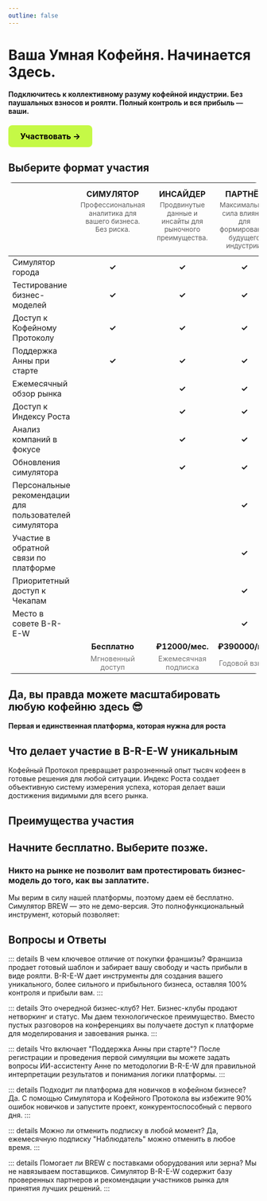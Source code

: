 ```yaml
---
outline: false
---
```


# Ваша Умная Кофейня. Начинается Здесь.

**Подключитесь к коллективному разуму кофейной индустрии. Без паушальных взносов и роялти. Полный контроль и вся прибыль — ваши.**

<div class="start-button-container">
  <a href="/radar/overview" class="btn btn-primary"  rel="noopener noreferrer">Участвовать →</a>
</div>

## Выберите формат участия

<table style="width: 100%; table-layout: fixed; border-radius: 8px; overflow: hidden; border: 2px solid var(--vp-c-divider); border-collapse: collapse;">
  <thead>
    <tr style="background-color: var(--vp-c-bg-soft);">
      <th></th>
      <th style="text-align: center; vertical-align: top; padding: 12px; width: 130px; border-bottom: 2px solid var(--vp-c-divider);">
        <span style="text-transform: uppercase; color: var(--vp-c-text-1);">Симулятор</span>
        <span style="display: block; margin-top: 4px; font-size: 0.85em; font-weight: normal; opacity: 0.7; text-transform: none; line-height: 1.2;">Профессиональная аналитика для вашего бизнеса. Без риска.</span>
      </th>
      <th style="text-align: center; vertical-align: top; padding: 12px; width: 130px; border-bottom: 2px solid var(--vp-c-divider);">
        <span style="text-transform: uppercase; color: var(--vp-c-text-1);">Инсайдер</span>
        <span style="display: block; margin-top: 4px; font-size: 0.85em; font-weight: normal; opacity: 0.7; text-transform: none; line-height: 1.2;">Продвинутые данные и инсайты для рыночного преимущества.</span>
      </th>
      <th style="text-align: center; vertical-align: top; padding: 12px; width: 130px; border-bottom: 2px solid var(--vp-c-divider);">
        <span style="text-transform: uppercase; color: var(--vp-c-text-1);">Партнёр</span>
        <span style="display: block; margin-top: 4px; font-size: 0.85em; font-weight: normal; opacity: 0.7; text-transform: none; line-height: 1.2;">Максимальная сила влияния для формирования будущего индустрии.</span>
      </th>
    </tr>
  </thead>
  <tbody>
    <tr style="background-color: var(--vp-c-bg);">
      <td>Симулятор города</td>
      <td style="text-align: center; color: var(--vp-c-brand-2); font-weight: bold;">✓</td>
      <td style="text-align: center; color: var(--vp-c-brand-2); font-weight: bold;">✓</td>
      <td style="text-align: center; color: var(--vp-c-brand-2); font-weight: bold;">✓</td>
    </tr>
    <tr style="background-color: var(--vp-c-bg);">
      <td>Тестирование бизнес-моделей</td>
      <td style="text-align: center; color: var(--vp-c-brand-2); font-weight: bold;">✓</td>
      <td style="text-align: center; color: var(--vp-c-brand-2); font-weight: bold;">✓</td>
      <td style="text-align: center; color: var(--vp-c-brand-2); font-weight: bold;">✓</td>
    </tr>
    <tr style="background-color: var(--vp-c-bg);">
      <td>Доступ к Кофейному Протоколу</td>
      <td style="text-align: center; color: var(--vp-c-brand-2); font-weight: bold;">✓</td>
      <td style="text-align: center; color: var(--vp-c-brand-2); font-weight: bold;">✓</td>
      <td style="text-align: center; color: var(--vp-c-brand-2); font-weight: bold;">✓</td>
    </tr>
    <tr style="background-color: var(--vp-c-bg);">
      <td>Поддержка Анны при старте</td>
      <td style="text-align: center; color: var(--vp-c-brand-2); font-weight: bold;">✓</td>
      <td style="text-align: center; color: var(--vp-c-brand-2); font-weight: bold;">✓</td>
      <td style="text-align: center; color: var(--vp-c-brand-2); font-weight: bold;">✓</td>
    </tr>
    <tr style="background-color: var(--vp-c-bg);">
      <td>Ежемесячный обзор рынка</td>
      <td style="text-align: center;"></td>
      <td style="text-align: center; color: var(--vp-c-brand-2); font-weight: bold;">✓</td>
      <td style="text-align: center; color: var(--vp-c-brand-2); font-weight: bold;">✓</td>
    </tr>
    <tr style="background-color: var(--vp-c-bg);">
      <td>Доступ к Индексу Роста</td>
      <td style="text-align: center;"></td>
      <td style="text-align: center; color: var(--vp-c-brand-2); font-weight: bold;">✓</td>
      <td style="text-align: center; color: var(--vp-c-brand-2); font-weight: bold;">✓</td>
    </tr>
    <tr style="background-color: var(--vp-c-bg);">
      <td>Анализ компаний в фокусе</td>
      <td style="text-align: center;"></td>
      <td style="text-align: center; color: var(--vp-c-brand-2); font-weight: bold;">✓</td>
      <td style="text-align: center; color: var(--vp-c-brand-2); font-weight: bold;">✓</td>
    </tr>
    <tr style="background-color: var(--vp-c-bg);">
      <td>Обновления симулятора</td>
      <td style="text-align: center;"></td>
      <td style="text-align: center; color: var(--vp-c-brand-2); font-weight: bold;">✓</td>
      <td style="text-align: center; color: var(--vp-c-brand-2); font-weight: bold;">✓</td>
    </tr>
    <tr style="background-color: var(--vp-c-bg);">
      <td>Персональные рекомендации для пользователей симулятора</td>
      <td style="text-align: center;"></td>
      <td style="text-align: center;"></td>
      <td style="text-align: center; color: var(--vp-c-brand-2); font-weight: bold;">✓</td>
    </tr>
    <tr style="background-color: var(--vp-c-bg);">
      <td>Участие в обратной связи по платформе</td>
      <td style="text-align: center;"></td>
      <td style="text-align: center;"></td>
      <td style="text-align: center; color: var(--vp-c-brand-2); font-weight: bold;">✓</td>
    </tr>
    <tr style="background-color: var(--vp-c-bg);">
      <td>Приоритетный доступ к Чекапам</td>
      <td style="text-align: center;"></td>
      <td style="text-align: center;"></td>
      <td style="text-align: center; color: var(--vp-c-brand-2); font-weight: bold;">✓</td>
    </tr>
    <tr style="background-color: var(--vp-c-bg);">
      <td>Место в совете B-R-E-W</td>
      <td style="text-align: center;"></td>
      <td style="text-align: center;"></td>
      <td style="text-align: center; color: var(--vp-c-brand-2); font-weight: bold;">✓</td>
    </tr>
    <tr style="background-color: var(--vp-c-bg-soft);">
      <td></td>
      <td style="text-align: center; white-space: nowrap;"><strong>Бесплатно</strong></td>
      <td style="text-align: center; white-space: nowrap;"><strong>₽12000/мес.</strong></td>
      <td style="text-align: center; white-space: nowrap;"><strong>₽390000/год</strong></td>
    </tr>
    <tr style="background-color: var(--vp-c-bg);">
      <td></td>
      <td style="text-align: center; font-size: 0.9em; opacity: 0.6;">Мгновенный доступ</td>
      <td style="text-align: center; font-size: 0.9em; opacity: 0.6;">Ежемесячная подписка</td>
      <td style="text-align: center; font-size: 0.9em; opacity: 0.6;">Годовой взнос</td>
    </tr>
  </tbody>
</table>


## Да, вы правда можете масштабировать любую кофейню здесь 😎

**Первая и единственная платформа, которая нужна для роста**

<FeaturesGrid />
  

## Что делает участие в B-R-E-W уникальным

Кофейный Протокол превращает разрозненный опыт тысяч кофеен в готовые решения для любой ситуации. Индекс Роста создает объективную систему измерения успеха, которая делает ваши достижения видимыми для всего рынка.

<InstrumentsGrid />

## Преимущества участия

<InfoCardsPro />

## **Начните бесплатно. Выберите позже.**

### Никто на рынке не позволит вам протестировать бизнес-модель до того, как вы заплатите.

Мы верим в силу нашей платформы, поэтому даем её бесплатно. Симулятор BREW — это не демо-версия. Это полнофункциональный инструмент, который позволяет:

<ValueCards /> 

## Вопросы и Ответы

::: details В чем ключевое отличие от покупки франшизы?
Франшиза продает готовый шаблон и забирает вашу свободу и часть прибыли в виде роялти. B-R-E-W дает инструменты для создания вашего уникального, более сильного и прибыльного бизнеса, оставляя 100% контроля и прибыли вам.
:::

::: details Это очередной бизнес-клуб?
Нет. Бизнес-клубы продают нетворкинг и статус. Мы даем технологическое преимущество. Вместо пустых разговоров на конференциях вы получаете доступ к платформе для моделирования и завоевания рынка.
:::

::: details Что включает "Поддержка Анны при старте"?
После регистрации и проведения первой симуляции вы можете задать вопросы ИИ-ассистенту Анне по методологии B-R-E-W для правильной интерпретации результатов и понимания логики платформы.
:::

::: details Подходит ли платформа для новичков в кофейном бизнесе?
Да. С помощью Симулятора и Кофейного Протокола вы избежите 90% ошибок новичков и запустите проект, конкурентоспособный с первого дня.
:::

::: details Можно ли отменить подписку в любой момент?
Да, ежемесячную подписку "Наблюдатель" можно отменить в любое время.
:::

::: details Помогает ли BREW с поставками оборудования или зерна?
Мы не навязываем поставщиков. Симулятор B-R-E-W содержит базу проверенных партнеров и рекомендации участников рынка для принятия лучших решений.
:::

<style>
/* --- ОБЩИЕ СТИЛИ ДЛЯ ВСЕХ КНОПОК --- */
.btn {
  display: inline-block;
  padding: 12px 24px;
  border-radius: 8px;
  font-weight: 700;
  font-size: 16px;
  text-align: center;
  text-decoration: none;
  transition: all 0.3s ease;
  cursor: pointer;
  border: none;
  margin: 10px 0;
}

.btn:hover {
  transform: translateY(-2px);
  text-decoration: none !important;
}

/* --- СТИЛЬ ОСНОВНОЙ КНОПКИ (ЯРКАЯ) --- */
.btn-primary {
  background-color: #C5F946; /* Яркий лаймовый */
  color: #000 !important;
}

.btn-primary:hover {
  background-color: #347b6c; /* Темный при наведении */
  color: white !important;
}

/* --- Контейнер для отдельной кнопки --- */
.start-button-container {
  margin: 20px 0;
  text-align: left;
}

.start-button-container .btn {
  display: inline-block;
  margin: 0;
}
</style>

